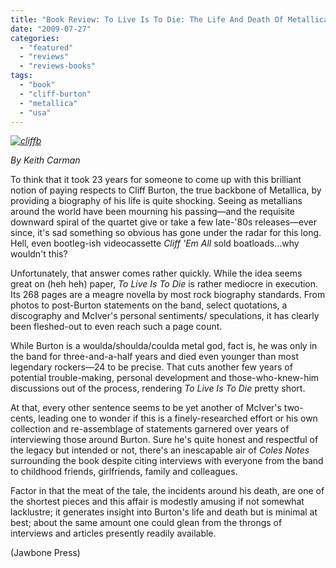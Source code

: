 ```yaml
---
title: "Book Review: To Live Is To Die: The Life And Death Of Metallica's Cliff Burton by Joel McIver"
date: "2009-07-27"
categories: 
  - "featured"
  - "reviews"
  - "reviews-books"
tags: 
  - "book"
  - "cliff-burton"
  - "metallica"
  - "usa"
---
```


_[![cliffb](http://www.hellbound.ca/wp-content/uploads/2009/07/cliffb.png "cliffb")](http://www.hellbound.ca/wp-content/uploads/2009/07/cliffb.png)_

_By Keith Carman_

To think that it took 23 years for someone to come up with this brilliant notion of paying respects to Cliff Burton, the true backbone of Metallica, by providing a biography of his life is quite shocking. Seeing as metallians around the world have been mourning his passing—and the requisite downward spiral of the quartet give or take a few late-'80s releases—ever since, it's sad something so obvious has gone under the radar for this long. Hell, even bootleg-ish videocassette _Cliff 'Em All_ sold boatloads...why wouldn't this?

Unfortunately, that answer comes rather quickly. While the idea seems great on (heh heh) paper, _To Live Is To Die_ is rather mediocre in execution. Its 268 pages are a meagre novella by most rock biography standards. From photos to post-Burton statements on the band, select quotations, a discography and McIver's personal sentiments/ speculations, it has clearly been fleshed-out to even reach such a page count.

While Burton is a woulda/shoulda/coulda metal god, fact is, he was only in the band for three-and-a-half years and died even younger than most legendary rockers—24 to be precise. That cuts another few years of potential trouble-making, personal development and those-who-knew-him discussions out of the process, rendering _To Live Is To Die_ pretty short.

At that, every other sentence seems to be yet another of McIver's two-cents, leading one to wonder if this is a finely-researched effort or his own collection and re-assemblage of statements garnered over years of interviewing those around Burton. Sure he's quite honest and respectful of the legacy but intended or not, there's an inescapable air of _Coles Notes_ surrounding the book despite citing interviews with everyone from the band to childhood friends, girlfriends, family and colleagues.

Factor in that the meat of the tale, the incidents around his death, are one of the shortest pieces and this affair is modestly amusing if not somewhat lacklustre; it generates insight into Burton's life and death but is minimal at best; about the same amount one could glean from the throngs of interviews and articles presently readily available.

(Jawbone Press)

[](http://www.hellbound.ca/wp-content/uploads/2009/07/review652.png)
